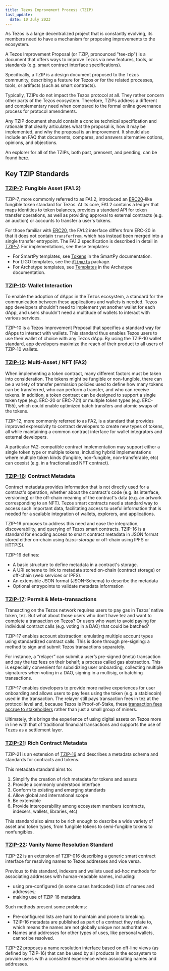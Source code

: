 ```yaml
---
title: Tezos Improvement Process (TZIP)
last_update:
  date: 10 July 2023
---
```

As Tezos is a large decentralized project that is constantly evolving, its members need to have a mechanism for proposing improvements to the ecosystem.

A Tezos Improvement Proposal (or TZIP, pronounced "tee-zip") is a document that offers ways to improve Tezos via new features, tools, or standards (e.g. smart contract interface specifications).

Specifically, a TZIP is a design document proposed to the Tezos community, describing a feature for Tezos or for the related processes, tools, or artifacts (such as smart contracts).

Typically, TZIPs do not impact the Tezos protocol at all. They rather concern other parts of the Tezos ecosystem.
Therefore, TZIPs address a different and complementary need when compared to the formal online governance process for protocol amendments.

Any TZIP document should contain a concise technical specification and rationale that clearly articulates what the proposal is, how it may be implemented, and why the proposal is an improvement. It should also include an FAQ that documents, compares, and answers alternative options, opinions, and objections.

An explorer for all of the TZIPs, both past, prensent, and pending, can be found [here](https://tzip.tezosagora.org/).

## Key TZIP Standards

### [**TZIP-7**](https://tzip.tezosagora.org/proposal/tzip-7/): Fungible Asset (FA1.2)

TZIP-7, more commonly referred to as FA1.2, introduced an [ERC20](https://eips.ethereum.org/EIPS/eip-20)-like fungible token standard for Tezos. At its core, FA1.2 contains a ledger that maps identities to token balances, provides a standard API for token transfer operations, as well as providing approval to external contracts (e.g. an auction) or accounts to transfer a user's tokens.

For those familiar with [ERC20](https://eips.ethereum.org/EIPS/eip-20), the FA1.2 interface differs from ERC-20 in that it does not contain `transferfrom`, which has instead been merged into a single transfer entrypoint.
The FA1.2 specification is described in detail in [TZIP-7](https://gitlab.com/tzip/tzip/blob/master/proposals/tzip-7/tzip-7.md).
For implementations, see these templates:

- For SmartPy templates, see [Tokens](https://smartpy.io/guides/tokens/) in the SmartPy documentation.
- For LIGO templates, see the [`@ligo/fa`](https://packages.ligolang.org/package/@ligo/fa) package.
- For Archetype templates, see [Templates](https://archetype-lang.org/docs/templates/overview/) in the Archetype documentation.

### [**TZIP-10**](https://tzip.tezosagora.org/proposal/tzip-10/): Wallet Interaction

To enable the adoption of dApps in the Tezos ecosystem, a standard for the communication between these applications and wallets is needed. Tezos app developers shouldn't need to implement yet another wallet for each dApp, and users shouldn't need a multitude of wallets to interact with various services.

TZIP-10 is a Tezos Improvement Proposal that specifies a standard way for dApps to interact with wallets. This standard thus enables Tezos users to use their wallet of choice with any Tezos dApp. By using the TZIP-10 wallet standard, app developers maximize the reach of their product to all users of TZIP-10 wallets.

### [**TZIP-12**](https://tzip.tezosagora.org/proposal/tzip-12/): Multi-Asset / NFT (FA2)

When implementing a token contract, many different factors must be taken into consideration. The tokens might be fungible or non-fungible, there can be a variety of transfer permission policies used to define how many tokens can be transferred, who can perform a transfer, and who can receive tokens. In addition, a token contract can be designed to support a single token type (e.g. ERC-20 or ERC-721) or multiple token types (e.g. ERC-1155), which could enable optimized batch transfers and atomic swaps of the tokens.

TZIP-12, more commonly referred to as FA2, is a standard that provides improved expressivity to contract developers to create new types of tokens, all while maintaining a common contract interface for wallet integrators and external developers.

A particular FA2-compatible contract implementation may support either a single token type or multiple tokens, including hybrid implementations where multiple token kinds (fungible, non-fungible, non-transferable, etc) can coexist (e.g. in a fractionalized NFT contract).

### [**TZIP-16**](https://tzip.tezosagora.org/proposal/tzip-16/): Contract Metadata

Contract metadata provides information that is not directly used for a contract's operation, whether about the contract's code (e.g. its interface, versioning) or the off-chain meaning of the contract's data (e.g. an artwork corresponding to an NFT). Tezos smart contracts need a standard way to access such important data, facilitating access to useful information that is needed for a scalable integration of wallets, explorers, and applications.

TZIP-16 proposes to address this need and ease the integration, discoverability, and querying of Tezos smart contracts. TZIP-16 is a standard for encoding access to smart contract metadata in JSON format stored either on-chain using *tezos-storage* or off-chain using IPFS or HTTP(S).

TZIP-16 defines:

* A basic structure to define metadata in a contract's storage.
* A URI scheme to link to metadata stored on-chain (contract storage) or off-chain (web services or IPFS).
* An extensible JSON format (JSON-Schema) to describe the metadata
* Optional entrypoints to validate metadata information

### [**TZIP-17**](https://tzip.tezosagora.org/proposal/tzip-17/): Permit & Meta-transactions

Transacting on the Tezos network requires users to pay gas in Tezos’ native token, tez. But what about those users who don’t have tez and want to complete a transaction on Tezos? Or users who want to avoid paying for individual contract calls (e.g. voting in a DAO) that could be batched?

TZIP-17 enables account abstraction: emulating multiple account types using standardized contract calls. This is done through pre-signing: a method to sign and submit Tezos transactions separately.

For instance, a “relayer” can submit a user’s pre-signed (meta) transaction and pay the tez fees on their behalf; a process called gas abstraction. This is especially convenient for subsidizing user onboarding, collecting multiple signatures when voting in a DAO, signing in a multisig, or batching transactions.

TZIP-17 enables developers to provide more native experiences for user onboarding and allows users to pay fees using the token (e.g. a stablecoin) used in the transaction. The relayer still pays transaction fees in tez at the protocol level and, because Tezos is Proof-of-Stake, these [transaction fees accrue to stakeholders](http://ex.rs/protocol-level-fees/) rather than just a small group of miners.

Ultimately, this brings the experience of using digital assets on Tezos more in line with that of traditional financial transactions and supports the use of Tezos as a settlement layer.

### [**TZIP-21**](https://tzip.tezosagora.org/proposal/tzip-21/): Rich Contract Metadata

TZIP-21 is an extension of [TZIP-16](https://tzip.tezosagora.org/proposal/tzip-16/) and describes a metadata schema and standards for contracts and tokens.

This metadata standard aims to:

1. Simplify the creation of rich metadata for tokens and assets
2. Provide a commonly understood interface
3. Conform to existing and emerging standards
4. Allow global and international scope
5. Be extensible
6. Provide interoperability among ecosystem members (contracts, indexers, wallets, libraries, etc)

This standard also aims to be rich enough to describe a wide variety of asset and token types, from fungible tokens to semi-fungible tokens to nonfungibles.

### [**TZIP-22**](https://gitlab.com/tezos/tzip/-/blob/master/proposals/tzip-22/tzip-22.md): Vanity Name Resolution Standard

TZIP-22 is an extension of TZIP-016 describing a generic smart contract interface for resolving names to Tezos addresses and vice versa.

Previous to this standard, indexers and wallets used ad-hoc methods for associating addresses with human-readable names, including:

* using pre-configured (in some cases hardcoded) lists of names and addresses;
* making use of TZIP-16 metadata.

Such methods present some problems:

* Pre-configured lists are hard to maintain and prone to breaking.
* TZIP-16 metadata are published as part of a contract they relate to, which means the names are not globally unique nor authoritative.
* Names and addresses for other types of uses, like personal wallets, cannot be resolved.

TZIP-22 proposes a name resolution interface based on off-line views (as defined by TZIP-16) that can be used by all products in the ecosystem to provide users with a consistent experience when associating names and addresses.
